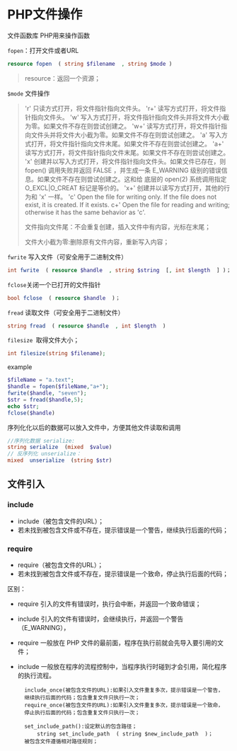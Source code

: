 # PHP文件操作

文件函数库
PHP用来操作函数

``fopen``：打开文件或者URL

```php
resource fopen  ( string $filename  , string $mode )
```

> resource：返回一个资源；

``$mode`` 文件操作

>'r'  只读方式打开，将文件指针指向文件头。
>'r+'  读写方式打开，将文件指针指向文件头。
>'w'  写入方式打开，将文件指针指向文件头并将文件大小截为零。如果文件不存在则尝试创建之。
>'w+'  读写方式打开，将文件指针指向文件头并将文件大小截为零。如果文件不存在则尝试创建之。
>'a'  写入方式打开，将文件指针指向文件末尾。如果文件不存在则尝试创建之。
>'a+'  读写方式打开，将文件指针指向文件末尾。如果文件不存在则尝试创建之。
>'x'  创建并以写入方式打开，将文件指针指向文件头。如果文件已存在，则 fopen()  调用失败并返回 FALSE ，并生成一条 E_WARNING  级别的错误信息。如果文件不存在则尝试创建之。这和给 底层的 open(2) 系统调用指定 O_EXCL|O_CREAT 标记是等价的。
>'x+'  创建并以读写方式打开，其他的行为和 'x' 一样。
>'c'  Open the file for writing only. If the file does not exist, it is created. If it exists.
>c+'  Open the file for reading and writing; otherwise it has the same behavior as 'c'.
>
>文件指向文件尾：不会重复创建，插入文件中有内容，光标在末尾；
>
>文件大小截为零:删除原有文件内容，重新写入内容；

``fwrite`` 写入文件（可安全用于二进制文件）

```php
int fwrite  ( resource $handle  , string $string  [, int $length  ] )；
```

``fclose``关闭一个已打开的文件指针

```php
bool fclose  ( resource $handle  )；
```

``fread`` 读取文件（可安全用于二进制文件）

```php
string fread  ( resource $handle  , int $length  )
```

``filesize ``取得文件大小；

```php
int filesize(string $filename);
```

example

```php
$fileName = "a.text";
$handle = fopen($fileName,"a+");
fwrite($handle, "seven");
$str = fread($handle,5);
echo $str;
fclose($handle)
```

序列化化以后的数据可以放入文件中，方便其他文件读取和调用

```php
//序列化数据 serialize:
string serialize  (mixed  $value)
// 反序列化 unserialize：
mixed  unserialize  (string $str)
```





## 文件引入

###  include

- include（被包含文件的URL）；
- 若未找到被包含文件或不存在，提示错误是一个警告，继续执行后面的代码；

### require

- require（被包含文件的URL）；
- 若未找到被包含文件或不存在，提示错误是一个致命，停止执行后面的代码；

区别：　

- require 引入的文件有错误时，执行会中断，并返回一个致命错误；
- include 引入的文件有错误时，会继续执行，并返回一个警告（E_WARNING），
- require 一般放在 PHP 文件的最前面，程序在执行前就会先导入要引用的文件；
- include 一般放在程序的流程控制中，当程序执行时碰到才会引用，简化程序的执行流程。

		include_once(被包含文件的URL):如果引入文件重复多次，提示错误是一个警告，
		继续执行后面的代码；包含重复文件只执行一次；
		require_once(被包含文件的URL):如果引入文件重复多次，提示错误是一个致命，
		停止执行后面的代码；包含重复文件只执行一次；
	
		set_include_path():设定默认的包含路径；
			string set_include_path  ( string $new_include_path  )；
		被包含文件遵循相对路径规则；
